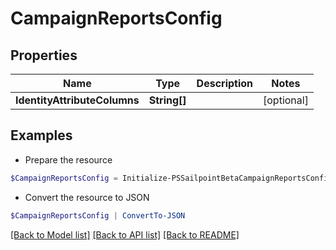# CampaignReportsConfig
## Properties

Name | Type | Description | Notes
------------ | ------------- | ------------- | -------------
**IdentityAttributeColumns** | **String[]** |  | [optional] 

## Examples

- Prepare the resource
```powershell
$CampaignReportsConfig = Initialize-PSSailpointBetaCampaignReportsConfig  -IdentityAttributeColumns [firstname, lastname]
```

- Convert the resource to JSON
```powershell
$CampaignReportsConfig | ConvertTo-JSON
```

[[Back to Model list]](../README.md#documentation-for-models) [[Back to API list]](../README.md#documentation-for-api-endpoints) [[Back to README]](../README.md)

